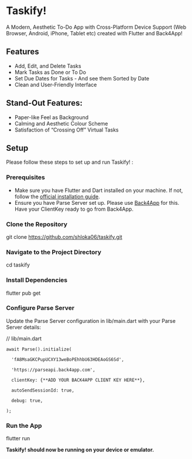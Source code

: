 # Taskify!

A Modern, Aesthetic To-Do App with Cross-Platform Device Support (Web Browser, Android, iPhone, Tablet etc) created with Flutter and Back4App!

## Features
- Add, Edit, and Delete Tasks
- Mark Tasks as Done or To Do
- Set Due Dates for Tasks - And see them Sorted by Date
- Clean and User-Friendly Interface

## Stand-Out Features:
- Paper-like Feel as Background
- Calming and Aesthetic Colour Scheme
- Satisfaction of “Crossing Off” Virtual Tasks



## Setup

Please follow these steps to set up and run Taskify! :


### Prerequisites

- Make sure you have Flutter and Dart installed on your machine. If not, follow the [official installation guide](https://flutter.dev/docs/get-started/install).
- Ensure you have Parse Server set up. Please use [Back4App](https://www.back4app.com/) for this. Have your ClientKey ready to go from Back4App.


### Clone the Repository

git clone https://github.com/shloka06/taskify.git


### Navigate to the Project Directory

cd taskify


### Install Dependencies

flutter pub get


### Configure Parse Server

Update the Parse Server configuration in lib/main.dart with your Parse Server details:

// lib/main.dart

    await Parse().initialize(

      'fA8MsaGKCPupUCXY13weBoPEhhbU63HDEAoGS6Sd',
      
      'https://parseapi.back4app.com',
      
      clientKey: {**ADD YOUR BACK4APP CLIENT KEY HERE**},
      
      autoSendSessionId: true,
      
      debug: true,
    
    );


### Run the App

flutter run



**Taskify! should now be running on your device or emulator.**
